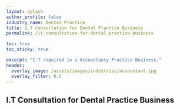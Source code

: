 ```yaml
---
layout: splash 
author_profile: false 
industry_name: Dental Practice
title: I.T Consultation for Dental Practice Business
permalink: /it-consultation-for-dental-practice-business

toc: true
toc_sticky: true

excerpt: "I.T required in a Accountancy Practice Business."
header:
  overlay_image: /assets/images/industries/accountant.jpg
  overlay_filter: 0.5 
---
```


## I.T Consultation for Dental Practice Business